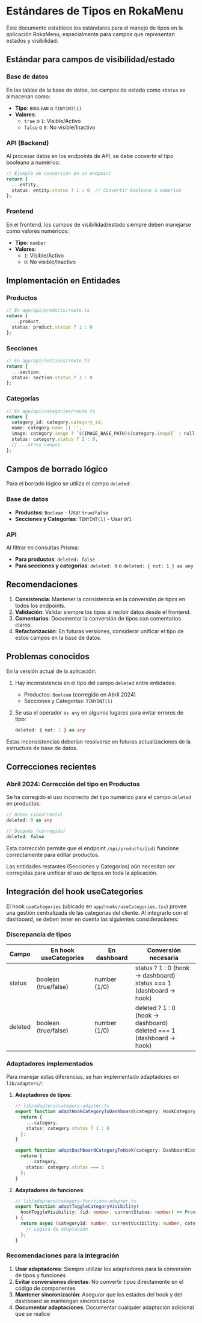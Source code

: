 # Estándares de Tipos en RokaMenu

Este documento establece los estándares para el manejo de tipos en la aplicación RokaMenu, especialmente para campos que representan estados y visibilidad.

## Estándar para campos de visibilidad/estado

### Base de datos

En las tablas de la base de datos, los campos de estado como `status` se almacenan como:

- **Tipo**: `BOOLEAN` o `TINYINT(1)`
- **Valores**:
  - `true` o `1`: Visible/Activo
  - `false` o `0`: No visible/Inactivo

### API (Backend)

Al procesar datos en los endpoints de API, se debe convertir el tipo booleano a numérico:

```typescript
// Ejemplo de conversión en un endpoint
return {
  ...entity,
  status: entity.status ? 1 : 0  // Convertir booleano a numérico
};
```

### Frontend

En el frontend, los campos de visibilidad/estado siempre deben manejarse como valores numéricos:

- **Tipo**: `number`
- **Valores**:
  - `1`: Visible/Activo
  - `0`: No visible/Inactivo

## Implementación en Entidades

### Productos

```typescript
// En app/api/products/route.ts
return {
  ...product,
  status: product.status ? 1 : 0
};
```

### Secciones

```typescript
// En app/api/sections/route.ts
return {
  ...section,
  status: section.status ? 1 : 0
};
```

### Categorías

```typescript
// En app/api/categories/route.ts
return {
  category_id: category.category_id,
  name: category.name || '',
  image: category.image ? `${IMAGE_BASE_PATH}${category.image}` : null,
  status: category.status ? 1 : 0,
  // ...otros campos
};
```

## Campos de borrado lógico

Para el borrado lógico se utiliza el campo `deleted`:

### Base de datos

- **Productos**: `Boolean` - Usar `true`/`false`
- **Secciones y Categorías**: `TINYINT(1)` - Usar `0`/`1`

### API

Al filtrar en consultas Prisma:

- **Para productos**: `deleted: false`
- **Para secciones y categorías**: `deleted: 0` o `deleted: { not: 1 } as any`

## Recomendaciones

1. **Consistencia**: Mantener la consistencia en la conversión de tipos en todos los endpoints.
2. **Validación**: Validar siempre los tipos al recibir datos desde el frontend.
3. **Comentarios**: Documentar la conversión de tipos con comentarios claros.
4. **Refactorización**: En futuras versiones, considerar unificar el tipo de estos campos en la base de datos.

## Problemas conocidos

En la versión actual de la aplicación:

1. Hay inconsistencia en el tipo del campo `deleted` entre entidades:
   - Productos: `Boolean` (corregido en Abril 2024)
   - Secciones y Categorías: `TINYINT(1)`

2. Se usa el operador `as any` en algunos lugares para evitar errores de tipo:
   ```typescript
   deleted: { not: 1 } as any
   ```

Estas inconsistencias deberían resolverse en futuras actualizaciones de la estructura de base de datos.

## Correcciones recientes

### Abril 2024: Corrección del tipo en Productos

Se ha corregido el uso incorrecto del tipo numérico para el campo `deleted` en productos:

```typescript
// Antes (incorrecto)
deleted: 0 as any

// Después (corregido)
deleted: false
```

Esta corrección permite que el endpoint `/api/products/[id]` funcione correctamente para editar productos.

Las entidades restantes (Secciones y Categorías) aún necesitan ser corregidas para unificar el uso de tipos en toda la aplicación.

## Integración del hook useCategories

El hook `useCategories` (ubicado en `app/hooks/useCategories.tsx`) provee una gestión centralizada de las categorías del cliente. Al integrarlo con el dashboard, se deben tener en cuenta las siguientes consideraciones:

### Discrepancia de tipos

| Campo | En hook useCategories | En dashboard | Conversión necesaria |
|-------|----------------------|--------------|----------------------|
| status | boolean (true/false) | number (1/0) | status ? 1 : 0 (hook → dashboard) <br> status === 1 (dashboard → hook) |
| deleted | boolean (true/false) | number (1/0) | deleted ? 1 : 0 (hook → dashboard) <br> deleted === 1 (dashboard → hook) |

### Adaptadores implementados

Para manejar estas diferencias, se han implementado adaptadores en `lib/adapters/`:

1. **Adaptadores de tipos**:
   ```typescript
   // lib/adapters/category-adapter.ts
   export function adaptHookCategoryToDashboard(category: HookCategory): DashboardCategory {
     return {
       ...category,
       status: category.status ? 1 : 0
     };
   }
   
   export function adaptDashboardCategoryToHook(category: DashboardCategory): HookCategory {
     return {
       ...category,
       status: category.status === 1
     };
   }
   ```

2. **Adaptadores de funciones**:
   ```typescript
   // lib/adapters/category-functions-adapter.ts
   export function adaptToggleCategoryVisibility(
     hookToggleVisibility: (id: number, currentStatus: number) => Promise<void>
   ) {
     return async (categoryId: number, currentVisibility: number, categories: Category[], setCategories: (categories: Category[]) => void) => {
       // Lógica de adaptación
     };
   }
   ```

### Recomendaciones para la integración

1. **Usar adaptadores**: Siempre utilizar los adaptadores para la conversión de tipos y funciones
2. **Evitar conversiones directas**: No convertir tipos directamente en el código de componentes
3. **Mantener sincronización**: Asegurar que los estados del hook y del dashboard se mantengan sincronizados
4. **Documentar adaptaciones**: Documentar cualquier adaptación adicional que se realice 